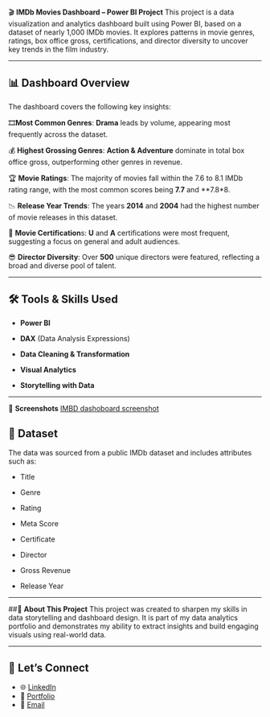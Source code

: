 🎬 **IMDb Movies Dashboard – Power BI Project**
This project is a data visualization and analytics dashboard built using Power BI, based on a dataset of nearly 1,000 IMDb movies. It explores patterns in movie genres, ratings, box office gross, certifications, and director diversity to uncover key trends in the film industry.


---


## 📊 **Dashboard Overview**
The dashboard covers the following key insights:


🎞**Most Common Genres**:
**Drama** leads by volume, appearing most frequently across the dataset.

💰 **Highest Grossing Genres**:
**Action & Adventure** dominate in total box office gross, outperforming other genres in revenue.

🏆 **Movie Ratings**:
The majority of movies fall within the 7.6 to 8.1 IMDb rating range, with the most common scores being **7.7** and **7.8*8.

📉 **Release Year Trends**:
The years **2014** and **2004** had the highest number of movie releases in this dataset.

📑 **Movie Certification**s:
**U** and **A** certifications were most frequent, suggesting a focus on general and adult audiences.

😎 **Director Diversity**:
Over **500** unique directors were featured, reflecting a broad and diverse pool of talent.


---


## 🛠️ **Tools & Skills Used**
* **Power BI**

* **DAX** (Data Analysis Expressions)

* **Data Cleaning & Transformation**

* **Visual Analytics**

* **Storytelling with Data**


---


📎 **Screenshots**
[IMBD dashoboard screenshot](https://github.com/user-attachments/assets/cde81610-e37e-4a84-a148-906476d7eab1)


## 📁 **Dataset**
The data was sourced from a public IMDb dataset and includes attributes such as:

* Title

* Genre

* Rating

* Meta Score

* Certificate

* Director

* Gross Revenue

* Release Year



---


##📌 **About This Project**
This project was created to sharpen my skills in data storytelling and dashboard design. 
It is part of my data analytics portfolio and demonstrates my ability to extract insights and build engaging visuals using real-world data.



---


## 📌 Let’s Connect

- 🌐 [LinkedIn](www.linkedin.com/in/emwindosa-osarenmwinda-52428a14a)
- 📁 [Portfolio](https://yourportfolio.com)
- 📧 [Email](osarenmwindame@gmail.com)
